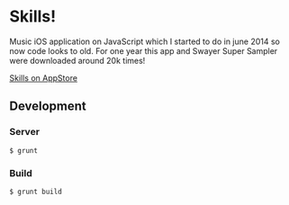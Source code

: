 # Skills!

Music iOS application on JavaScript which I started to do in june 2014 so now code looks to old. For one year this app and Swayer Super Sampler were downloaded around 20k times!

[Skills on AppStore](https://itunes.apple.com/us/app/skills!/id952734764?ls=1&mt=8)


## Development

### Server

```
$ grunt
```

### Build

```
$ grunt build
```


